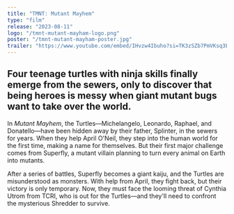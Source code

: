 ```yaml
---
title: "TMNT: Mutant Mayhem"
type: "film"
release: "2023-08-11"
logo: "/tmnt-mutant-mayham-logo.png"
poster: "/tmnt-mutant-mayham-poster.jpg"
trailer: "https://www.youtube.com/embed/IHvzw4Ibuho?si=TK3zSZb7PmVKsq3E"
---
```


## Four teenage turtles with ninja skills finally emerge from the sewers, only to discover that being heroes is messy when giant mutant bugs want to take over the world.

In *Mutant Mayhem*, the Turtles—Michelangelo, Leonardo, Raphael, and Donatello—have been hidden away by their father, Splinter, in the sewers for years. When they help April O'Neil, they step into the human world for the first time, making a name for themselves. But their first major challenge comes from Superfly, a mutant villain planning to turn every animal on Earth into mutants.

After a series of battles, Superfly becomes a giant kaiju, and the Turtles are misunderstood as monsters. With help from April, they fight back, but their victory is only temporary. Now, they must face the looming threat of Cynthia Utrom from TCRI, who is out for the Turtles—and they'll need to confront the mysterious Shredder to survive.
